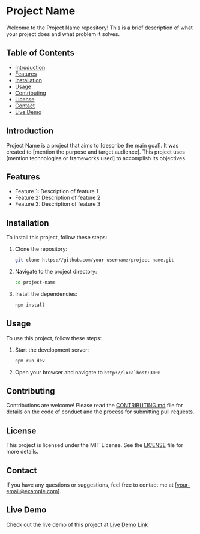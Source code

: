 # Project Name

Welcome to the Project Name repository! This is a brief description of what your project does and what problem it solves.

## Table of Contents

- [Introduction](#introduction)
- [Features](#features)
- [Installation](#installation)
- [Usage](#usage)
- [Contributing](#contributing)
- [License](#license)
- [Contact](#contact)
- [Live Demo](#live-demo)

## Introduction

Project Name is a project that aims to [describe the main goal]. It was created to [mention the purpose and target audience]. This project uses [mention technologies or frameworks used] to accomplish its objectives.

## Features

- Feature 1: Description of feature 1
- Feature 2: Description of feature 2
- Feature 3: Description of feature 3

## Installation

To install this project, follow these steps:

1. Clone the repository:
   ```bash
   git clone https://github.com/your-username/project-name.git
   ```
2. Navigate to the project directory:
   ```bash
   cd project-name
   ```
3. Install the dependencies:
   ```bash
   npm install
   ```

## Usage

To use this project, follow these steps:

1. Start the development server:
   ```bash
   npm run dev
   ```
2. Open your browser and navigate to `http://localhost:3000`

## Contributing

Contributions are welcome! Please read the [CONTRIBUTING.md](CONTRIBUTING.md) file for details on the code of conduct and the process for submitting pull requests.

## License

This project is licensed under the MIT License. See the [LICENSE](LICENSE) file for more details.

## Contact

If you have any questions or suggestions, feel free to contact me at [your-email@example.com].

## Live Demo

Check out the live demo of this project at [Live Demo Link](https://your-live-demo-link.com)

